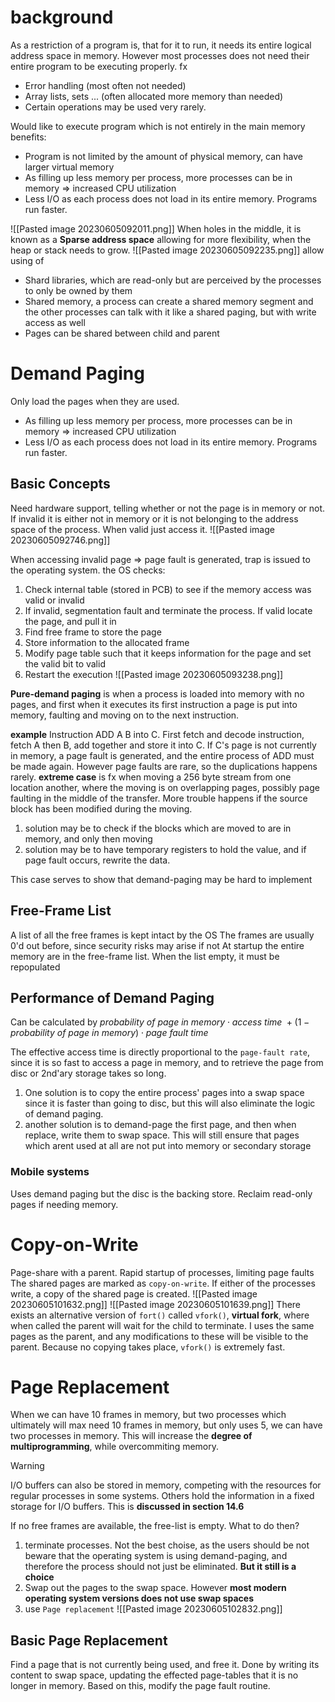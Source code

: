 # background 
As a restriction of a program is, that for it to run, it needs its entire logical address space in memory. However most processes does not need their entire program to be executing properly.
fx
* Error handling (most often not needed)
* Array lists, sets ... (often allocated more memory than needed)
* Certain operations may be used very rarely.

Would like to execute program which is not entirely in the main memory
benefits:
* Program is not limited by the amount of physical memory, can have larger virtual memory
* As filling up less memory per process, more processes can be in memory => increased CPU utilization
* Less I/O as each process does not load in its entire memory. Programs run faster.

![[Pasted image 20230605092011.png]]
When holes in the middle, it is known as a **Sparse address space** allowing for more flexibility, when the heap or stack needs to grow.
![[Pasted image 20230605092235.png]]
allow using of
* Shard libraries, which are read-only but are perceived by the processes to only be owned by them
* Shared memory, a process can create a shared memory segment and the other processes can talk with it like a shared paging, but with write access as well
* Pages can be shared between child and parent

# Demand Paging
Only load the pages when they are used. 
* As filling up less memory per process, more processes can be in memory => increased CPU utilization
* Less I/O as each process does not load in its entire memory. Programs run faster.


## Basic Concepts
Need hardware support, telling whether or not the page is in memory or not. If invalid it is either not in memory or it is not belonging to the address space of the process. When valid just access it.
![[Pasted image 20230605092746.png]]

When accessing invalid page => page fault is generated, trap is issued to the operating system.
the OS checks:
1. Check internal table (stored in PCB) to see if the memory access was valid or invalid 
2. If invalid, segmentation fault and terminate the process. If valid locate the page, and pull it in
3. Find free frame to store the page
4. Store information to the allocated frame
5. Modify page table such that it keeps information for the page and set the valid bit to valid
6. Restart the execution
![[Pasted image 20230605093238.png]]

**Pure-demand paging** is when a process is loaded into memory with no pages, and first when it executes its first instruction a page is put into memory, faulting and moving on to the next instruction.

**example** Instruction ADD A B into C. First fetch and decode instruction, fetch A then B, add together and store it into C. If C's page is not currently in memory, a page fault is generated, and the entire process of ADD must be made again. However page faults are rare, so the duplications happens rarely.
**extreme case** is fx when moving a 256 byte stream from one location another, where the moving is on overlapping pages, possibly page faulting in the middle of the transfer. More trouble happens if the source block has been modified during the moving. 
1. solution may be to check if the blocks which are moved to are in memory, and only then moving
2. solution may be to have temporary registers to hold the value, and if page fault occurs, rewrite the data.

This case serves to show that demand-paging may be hard to implement

## Free-Frame List
A list of all the free frames is kept intact by the OS
The frames are usually 0'd out before, since security risks may arise if not
At startup the entire memory are in the free-frame list. When the list empty, it must be repopulated

## Performance of Demand Paging
Can be calculated by
$probability\ of\ page\ in\ memory \cdot access\ time\ +  (1- probability\ of\ page\ in\ memory) \cdot page\ fault\ time$

The effective access time is directly proportional to the `page-fault rate`, since it is so fast to access a page in memory, and to retrieve the page from disc or 2nd'ary storage takes so long.
1. One solution is to copy the entire process' pages into a swap space since it is faster than going to disc, but this will also eliminate the logic of demand paging.
2. another solution is to demand-page the first page, and then when replace, write them to swap space. This will still ensure that pages which arent used at all are not put into memory or secondary storage

### Mobile systems
Uses demand paging but the disc is the backing store. Reclaim read-only pages if needing memory.

# Copy-on-Write
Page-share with a parent. Rapid startup of processes, limiting page faults
The shared pages are marked as `copy-on-write`. If either of the processes write, a copy of the shared page is created.
![[Pasted image 20230605101632.png]]
![[Pasted image 20230605101639.png]]
There exists an alternative version of `fort()` called `vfork()`, **virtual fork**, where when called the parent will wait for the child to terminate. I uses the same pages as the parent, and any modifications to these will be visible to the parent. Because no copying takes place, `vfork()` is extremely fast.

# Page Replacement
When we can have 10 frames in memory, but two processes which ultimately will max need 10 frames in memory, but only uses 5, we can have two processes in memory. This will increase the **degree of multiprogramming**, while overcommiting memory. 
>[!WARNING]
>I/O buffers can also be stored in memory, competing with the resources for regular processes in some systems. Others hold the information in a fixed storage for I/O buffers. This is **discussed in section 14.6**

If no free frames are available, the free-list is empty. What to do then?
1. terminate processes. Not the best choise, as the users should be not beware that the operating system is using demand-paging, and therefore the process should not just be eliminated. **But it still is a choice**
2. Swap out the pages to the swap space. However **most  modern operating system versions does not use swap spaces**
3. use `Page replacement`
![[Pasted image 20230605102832.png]]


## Basic Page Replacement
Find a page that is not currently being used, and free it. Done by writing its content to swap space, updating the effected page-tables that it is no longer in memory. Based on this, modify the page fault routine.
